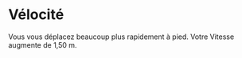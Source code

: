 # Vélocité

<p>Vous vous déplacez beaucoup plus rapidement à pied. Votre Vitesse augmente de 1,50 m.</p>